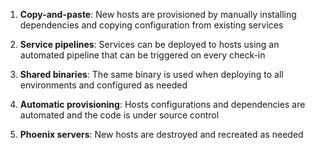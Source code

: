 

1. **Copy-and-paste**: New hosts are provisioned by manually installing dependencies and copying configuration from existing services

2. **Service pipelines**: Services can be deployed to hosts using an automated pipeline that can be triggered on every check-in

3. **Shared binaries**: The same binary is used when deploying to all environments and configured as needed

4. **Automatic provisioning**: Hosts configurations and dependencies are automated and the code is under source control

5. **Phoenix servers**: New hosts are destroyed and recreated as needed



